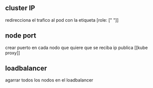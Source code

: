 ## cluster IP
redirecciona el trafico al pod con la etiqueta [role: [" "]]

## node port
crear puerto en cada nodo que quiere que se reciba ip publica [[kube proxy]]
## loadbalancer
agarrar todos los nodos en el loadbalancer 